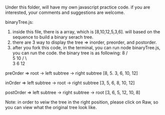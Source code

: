 Under this folder, will have my own javascript practice code. if you are interested, your comments and suggestions are welcome.

binaryTree.js:
1. inside this file, there is a array, which is [8,10,12,5,3,6]. will based on the sequence to build a binary serach tree. 
2. there are 3 way to display the tree => inorder, preorder, and postorder.
3. after you fork this code, in the terminal, you can run node binaryTree.js, you can run the code.
the binary tree is as following: 
                                        8
                                       / \
                                      5   10
                                     / \    \
                                    3   6    12
                                
 preOrder => root -> left subtree -> right subtree
 [8, 5. 3, 6, 10, 12]
 
 inOrder => left subtree -> root -> right subtree
 [3, 5, 6, 8, 10, 12]
 
 postOrder => left subtree -> right subtree -> root
 [3, 6, 5, 12, 10, 8]


Note: in order to veiw the tree in the right position, please click on Raw, so you can view what the original tree look like.
